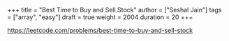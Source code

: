 +++
title = "Best Time to Buy and Sell Stock"
author = ["Seshal Jain"]
tags = ["array", "easy"]
draft = true
weight = 2004
duration = 20
+++

<https://leetcode.com/problems/best-time-to-buy-and-sell-stock>
